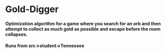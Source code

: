 # Gold-Digger
#### Optimization algorithm for a game where you search for an orb and then attempt to collect as much gold as possible and escape before the room collapses.
#### Runs from src->student->Tennessee